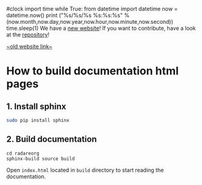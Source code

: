 #clock
import time
while True:
    from datetime import datetime
    now = datetime.now()
    print ("%s/%s/%s %s:%s:%s" % (now.month,now.day,now.year,now.hour,now.minute,now.second))
    time.sleep(1)
We have a [new website](radare.org/)!
If you want to contribute, have a look at the [repository](https://github.com/radareorg/radare.org)!

[~old website link~](http://radare2s-website.readthedocs.io)

# How to build documentation html pages

## 1. Install sphinx

```bash
sudo pip install sphinx
```

## 2. Build documentation

```
cd radareorg
sphinx-build source build
```

Open `index.html` located in `build` directory to start reading the documentation.
